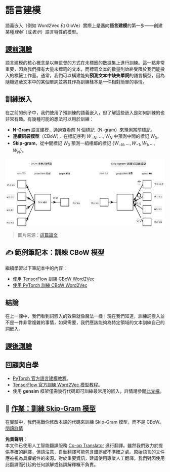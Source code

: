 <!--
CO_OP_TRANSLATOR_METADATA:
{
  "original_hash": "31b46ba1f3aa78578134d4829f88be53",
  "translation_date": "2025-08-24T21:47:26+00:00",
  "source_file": "lessons/5-NLP/15-LanguageModeling/README.md",
  "language_code": "hk"
}
-->
# 語言建模

語義嵌入（例如 Word2Vec 和 GloVe）實際上是邁向**語言建模**的第一步——創建某種*理解*（或*表示*）語言特性的模型。

## [課前測驗](https://ff-quizzes.netlify.app/en/ai/quiz/29)

語言建模的核心概念是以無監督的方式在未標籤的數據集上進行訓練。這一點非常重要，因為我們擁有大量未標籤的文本，而標籤文本的數量則始終受限於我們能投入的標籤工作量。通常，我們可以構建能夠**預測文本中缺失單詞**的語言模型，因為隨機遮蔽文本中的某個單詞並將其作為訓練樣本是一件相對簡單的事情。

## 訓練嵌入

在之前的例子中，我們使用了預訓練的語義嵌入，但了解這些嵌入是如何訓練的也非常有趣。有幾種可能的想法可以用於訓練：

* **N-Gram** 語言建模，通過查看前 N 個標記（N-gram）來預測當前標記。
* **連續詞袋模型**（CBoW），在標記序列 $W_{-N}$, ..., $W_N$ 中預測中間的標記 $W_0$。
* **Skip-gram**，從中間標記 $W_0$ 預測一組相鄰的標記 {$W_{-N},\dots, W_{-1}, W_1,\dots, W_N$}。

![來自論文的將單詞轉換為向量的算法示例](../../../../../translated_images/example-algorithms-for-converting-words-to-vectors.fbe9207a726922f6f0f5de66427e8a6eda63809356114e28fb1fa5f4a83ebda7.hk.png)

> 圖片來源：[這篇論文](https://arxiv.org/pdf/1301.3781.pdf)

## ✍️ 範例筆記本：訓練 CBoW 模型

繼續學習以下筆記本中的內容：

* [使用 TensorFlow 訓練 CBoW Word2Vec](../../../../../lessons/5-NLP/15-LanguageModeling/CBoW-TF.ipynb)
* [使用 PyTorch 訓練 CBoW Word2Vec](../../../../../lessons/5-NLP/15-LanguageModeling/CBoW-PyTorch.ipynb)

## 結論

在上一課中，我們看到詞嵌入的效果就像魔法一樣！現在我們知道，訓練詞嵌入並不是一件非常複雜的事情，如果需要，我們應該能夠為特定領域的文本訓練自己的詞嵌入。

## [課後測驗](https://ff-quizzes.netlify.app/en/ai/quiz/30)

## 回顧與自學

* [PyTorch 官方語言建模教程](https://pytorch.org/tutorials/beginner/nlp/word_embeddings_tutorial.html)。
* [TensorFlow 官方訓練 Word2Vec 模型教程](https://www.TensorFlow.org/tutorials/text/word2vec)。
* 使用 **gensim** 框架僅需幾行代碼即可訓練最常用的嵌入，詳情請參閱[此文檔](https://pytorch.org/tutorials/beginner/nlp/word_embeddings_tutorial.html)。

## 🚀 [作業：訓練 Skip-Gram 模型](lab/README.md)

在實驗中，我們挑戰你修改本課的代碼來訓練 Skip-Gram 模型，而不是 CBoW。[閱讀詳情](lab/README.md)

**免責聲明**：  
本文件已使用人工智能翻譯服務 [Co-op Translator](https://github.com/Azure/co-op-translator) 進行翻譯。雖然我們致力於提供準確的翻譯，但請注意，自動翻譯可能包含錯誤或不準確之處。原始語言的文件應被視為具權威性的來源。對於重要資訊，建議使用專業人工翻譯。我們對因使用此翻譯而引起的任何誤解或錯誤解釋概不負責。